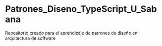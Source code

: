 # Patrones_Diseno_TypeScript_U_Sabana
Repositorio creado para el aprendizaje de patrones de diseño en arquitectura de software
